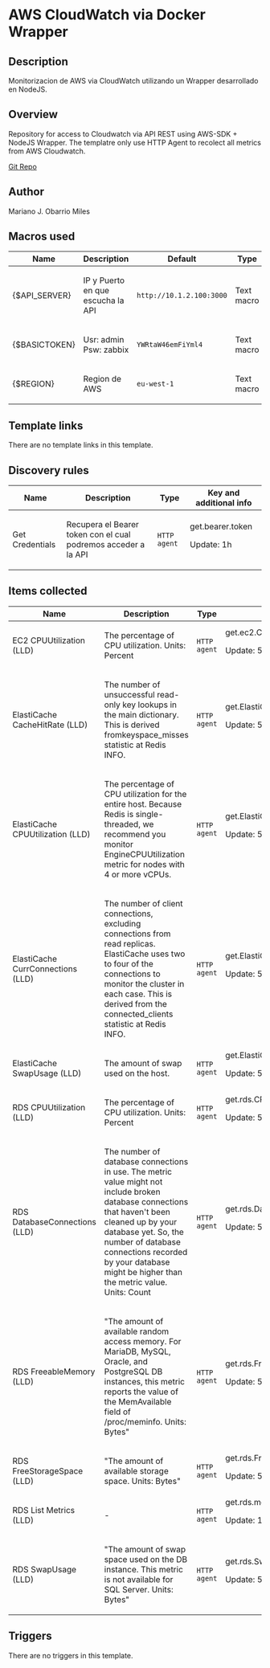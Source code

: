 # AWS CloudWatch via Docker Wrapper

## Description

Monitorizacion de AWS via CloudWatch utilizando un Wrapper desarrollado en NodeJS.

## Overview

Repository for access to Cloudwatch via API REST using AWS-SDK + NodeJS Wrapper. The templatre only use HTTP Agent to recolect all metrics from AWS Cloudwatch.


 


[Git Repo](https://github.com/mobarrio/cloudwatch_wrapper "Git Repo")



## Author

Mariano J. Obarrio Miles

## Macros used

|Name|Description|Default|Type|
|----|-----------|-------|----|
|{$API_SERVER}|<p>IP y Puerto en que escucha la API</p>|`http://10.1.2.100:3000`|Text macro|
|{$BASICTOKEN}|<p>Usr: admin Psw: zabbix</p>|`YWRtaW46emFiYml4`|Text macro|
|{$REGION}|<p>Region de AWS</p>|`eu-west-1`|Text macro|
## Template links

There are no template links in this template.

## Discovery rules

|Name|Description|Type|Key and additional info|
|----|-----------|----|----|
|Get Credentials|<p>Recupera el Bearer token con el cual podremos acceder a la API</p>|`HTTP agent`|get.bearer.token<p>Update: 1h</p>|
## Items collected

|Name|Description|Type|Key and additional info|
|----|-----------|----|----|
|EC2 CPUUtilization (LLD)|<p>The percentage of CPU utilization. Units: Percent</p>|`HTTP agent`|get.ec2.CPUUtilization[{#ACCOUNT}]<p>Update: 5m</p>|
|ElastiCache CacheHitRate (LLD)|<p>The number of unsuccessful read-only key lookups in the main dictionary. This is derived fromkeyspace_misses statistic at Redis INFO.</p>|`HTTP agent`|get.ElastiCache.CacheHitRate[{#ACCOUNT}]<p>Update: 5m</p>|
|ElastiCache CPUUtilization (LLD)|<p>The percentage of CPU utilization for the entire host. Because Redis is single-threaded, we recommend you monitor EngineCPUUtilization metric for nodes with 4 or more vCPUs.</p>|`HTTP agent`|get.ElastiCache.CPUUtilization[{#ACCOUNT}]<p>Update: 5m</p>|
|ElastiCache CurrConnections (LLD)|<p>The number of client connections, excluding connections from read replicas. ElastiCache uses two to four of the connections to monitor the cluster in each case. This is derived from the connected_clients statistic at Redis INFO.</p>|`HTTP agent`|get.ElastiCache.CurrConnections[{#ACCOUNT}]<p>Update: 5m</p>|
|ElastiCache SwapUsage (LLD)|<p>The amount of swap used on the host.</p>|`HTTP agent`|get.ElastiCache.SwapUsage[{#ACCOUNT}]<p>Update: 5m</p>|
|RDS CPUUtilization (LLD)|<p>The percentage of CPU utilization. Units: Percent</p>|`HTTP agent`|get.rds.CPUUtilization[{#ACCOUNT}]<p>Update: 5m</p>|
|RDS DatabaseConnections (LLD)|<p>The number of database connections in use. The metric value might not include broken database connections that haven't been cleaned up by your database yet. So, the number of database connections recorded by your database might be higher than the metric value. Units: Count</p>|`HTTP agent`|get.rds.DatabaseConnections[{#ACCOUNT}]<p>Update: 5m</p>|
|RDS FreeableMemory (LLD)|<p>"The amount of available random access memory. For MariaDB, MySQL, Oracle, and PostgreSQL DB instances, this metric reports the value of the MemAvailable field of /proc/meminfo. Units: Bytes"</p>|`HTTP agent`|get.rds.FreeableMemory[{#ACCOUNT}]<p>Update: 5m</p>|
|RDS FreeStorageSpace (LLD)|<p>"The amount of available storage space. Units: Bytes"</p>|`HTTP agent`|get.rds.FreeStorageSpace[{#ACCOUNT}]<p>Update: 5m</p>|
|RDS List Metrics (LLD)|<p>-</p>|`HTTP agent`|get.rds.metrics[{#ACCOUNT}]<p>Update: 1d</p>|
|RDS SwapUsage (LLD)|<p>"The amount of swap space used on the DB instance. This metric is not available for SQL Server. Units: Bytes"</p>|`HTTP agent`|get.rds.SwapUsage[{#ACCOUNT}]<p>Update: 5m</p>|
## Triggers

There are no triggers in this template.

